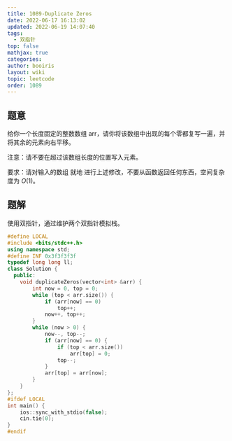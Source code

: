 ```yaml
---
title: 1089-Duplicate Zeros
date: 2022-06-17 16:13:02
updated: 2022-06-19 14:07:40
tags:
  - 双指针
top: false
mathjax: true
categories: 
author: booiris
layout: wiki
topic: leetcode
order: 1089
---
```


## 题意

给你一个长度固定的整数数组 arr，请你将该数组中出现的每个零都复写一遍，并将其余的元素向右平移。

注意：请不要在超过该数组长度的位置写入元素。

要求：请对输入的数组 就地 进行上述修改，不要从函数返回任何东西，空间复杂度为 $O(1)$。

## 题解

使用双指针，通过维护两个双指针模拟栈。

```cpp
#define LOCAL
#include <bits/stdc++.h>
using namespace std;
#define INF 0x3f3f3f3f
typedef long long ll;
class Solution {
  public:
    void duplicateZeros(vector<int> &arr) {
        int now = 0, top = 0;
        while (top < arr.size()) {
            if (arr[now] == 0)
                top++;
            now++, top++;
        }
        while (now > 0) {
            now--, top--;
            if (arr[now] == 0) {
                if (top < arr.size())
                    arr[top] = 0;
                top--;
            }
            arr[top] = arr[now];
        }
    }
};
#ifdef LOCAL
int main() {
    ios::sync_with_stdio(false);
    cin.tie(0);
}
#endif
```
